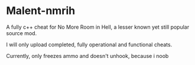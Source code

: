 # Malent-nmrih
A fully c++ cheat for No More Room in Hell, a lesser known yet still popular source mod. 

I will only upload completed, fully operational and functional cheats.

Currently, only freezes ammo and doesn't unhook, because i noob
